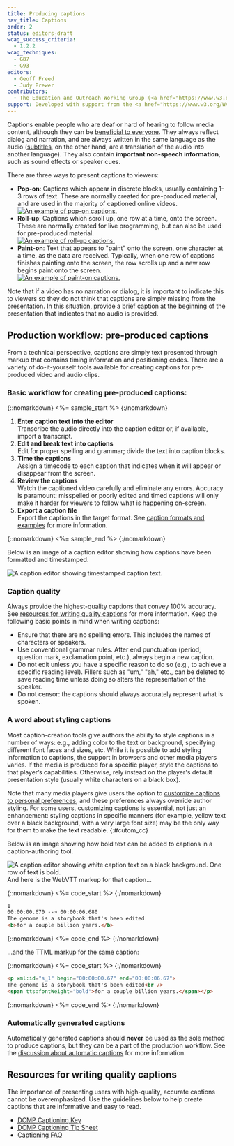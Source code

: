 ```yaml
---
title: Producing captions
nav_title: Captions
order: 2
status: editors-draft
wcag_success_criteria:
  - 1.2.2
wcag_techniques:
  - G87
  - G93
editors:
  - Geoff Freed
  - Judy Brewer
contributors:
  - The Education and Outreach Working Group (<a href="https://www.w3.org/WAI/EO/">EOWG</a>)
support: Developed with support from the <a href="https://www.w3.org/WAI/WCAGTA/">U.S. Access Board, WCAG TA Project</a>
---
```


Captions enable people who are deaf or hard of hearing to follow media content, although they can be [beneficial to everyone](index.html#cc+ad_purpose). They always reflect dialog and narration, and are always written in the same language as the audio ([subtitles](subtitles.html), on the other hand, are a translation of the audio into another language). They also contain **important non-speech information**, such as sound effects or speaker cues.

There are three ways to present captions to viewers:

-   **Pop-on**: Captions which appear in discrete blocks, usually
    containing 1-3 rows of text. These are normally created for
    pre-produced material, and are used in the majority of captioned
    online videos.<br />
    [![An example of pop-on captions.](cc_perspectives.png)](https://www.w3.org/WAI/perspectives/captions.html)
-   **Roll-up**: Captions which scroll up, one row at a time, onto the
    screen. These are normally created for live programming, but can
    also be used for pre-produced material.<br />
    [![An example of roll-up captions.](roll-up.png)](http://ncamftp.wgbh.org/sp/wai/roll-up_cc.mp4)
-   **Paint-on**: Text that appears to "paint" onto the screen, one character at a time, as the data are received. Typically, when one row of captions finishes painting onto the screen, the row scrolls up and a new row begins paint onto the screen.<br />
    [![An example of paint-on captions.](paint-on.png)](http://ncamftp.wgbh.org/sp/wai/paint-on_cc.mp4)

Note that if a video has no narration or dialog, it is important to
indicate this to viewers so they do not think that captions are simply
missing from the presentation. In this situation, provide a brief
caption at the beginning of the presentation that indicates that no
audio is provided.

## Production workflow: pre-produced captions

From a technical perspective, captions are simply text presented through
markup that contains timing information and positioning codes. There are
a variety of do-it-yourself tools available for creating captions for
pre-produced video and audio clips.

### Basic workflow for creating pre-produced captions:

{::nomarkdown}
<%= sample_start %>
{:/nomarkdown}

1.  **Enter caption text into the editor**<br>
    Transcribe the audio directly into the caption editor or, if
    available, import a transcript.
2.  **Edit and break text into captions**<br>
    Edit for proper spelling and grammar; divide the text into caption
    blocks.
3.  **Time the captions**<br>
    Assign a timecode to each caption that indicates when it will appear
    or disappear from the screen.
4.  **Review the captions**<br>
    Watch the captioned video carefully and eliminate any errors.
    Accuracy is paramount: misspelled or poorly edited and timed
    captions will only make it harder for viewers to follow what is
    happening on-screen.
5.  **Export a caption file**<br>
    Export the captions in the target format. See [caption formats and
    examples](formats.html) for more information.

{::nomarkdown}
<%= sample_end %>
{:/nomarkdown}


Below is an image of a caption editor showing how captions have been
formatted and timestamped.

![A caption editor showing timestamped caption text.](timecodes.png)

### Caption quality

Always provide the highest-quality captions that convey 100% accuracy.
See [resources for writing quality captions](#resources-for-writing-quality-captions) for more
information. Keep the following basic points in mind when writing
captions:

-   Ensure that there are no spelling errors. This includes the names of
    characters or speakers.
-   Use conventional grammar rules. After end punctuation (period,
    question mark, exclamation point, etc.), always begin a new caption.
-   Do not edit unless you have a specific reason to do so (e.g., to
    achieve a specific reading level). Fillers such as "um," "ah," etc.,
    can be deleted to save reading time unless doing so alters the
    representation of the speaker.
-   Do not censor: the captions should always accurately represent what
    is spoken.

### A word about styling captions

Most caption-creation tools give authors the ability to style captions in a number of ways: e.g., adding color to the text or background, specifying different font faces and sizes, etc. While it is possible to add styling information to captions, the support in browsers and other media players varies. If the media is produced for a specific player, style the captions to that player’s capabilities.  Otherwise, rely instead on the player's default presentation style (usually white characters on a black box).

Note that many media players give users the option to [customize captions to personal preferences](playing.html#user-customization-of-captions), and these preferences always override author styling. For some users, customizing captions is essential, not just an enhancement:  styling captions in specific manners (for example, yellow text over a black background, with a very large font size) may be the only way for them to make the text readable.
{:#cutom_cc}

Below is an image showing how bold text can be added to captions in a
caption-authoring tool.

![A caption editor showing white caption text on a black background. One
row of text is bold.](text_bold.png)
And here is the WebVTT markup for that caption...

{::nomarkdown}
<%= code_start %>
{:/nomarkdown}

~~~html
1
00:00:00.670 --> 00:00:06.680
The genome is a storybook that's been edited
<b>for a couple billion years.</b>
~~~

{::nomarkdown}
<%= code_end %>
{:/nomarkdown}

...and the TTML markup for the same caption:

{::nomarkdown}
<%= code_start %>
{:/nomarkdown}

~~~html
<p xml:id="s_1" begin="00:00:00.67" end="00:00:06.67">
The genome is a storybook that's been edited<br />
<span tts:fontWeight="bold">for a couple billion years.</span></p>
~~~

{::nomarkdown}
<%= code_end %>
{:/nomarkdown}

### Automatically generated captions

Automatically generated captions should **never** be used as the sole
method to produce captions, but they can be a part of the production
workflow. See the [discussion about automatic captions](automatically-generated-captions.html) for
more information.

## Resources for writing quality captions

The importance of presenting users with high-quality, accurate captions
cannot be overemphasized. Use the guidelines below to help create
captions that are informative and easy to read.

-   [<abbr title="Described and Captioned Media Program">DCMP</abbr> Captioning
    Key](http://www.captioningkey.org/quality_captioning.html)
-   [<abbr title="Described and Captioned Media Program">DCMP</abbr> Captioning Tip Sheet](https://www.dcmp.org/ai/225/)
-   [Captioning
    FAQ](http://main.wgbh.org/wgbh/pages/mag/services/captioning/faq/sugg-styles-conv-faq.html)
